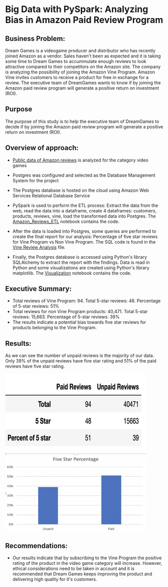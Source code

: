 # Big Data with PySpark: Analyzing Bias in Amazon Paid Review Program

## Business Problem:

Dream Games is a videogame producer and distributor who has recently joined Amazon as a vendor.  Sales haven't been as expected and it is taking some time to Dream Games to accummulate enough reviews to look attractive compared to their competitors on the Amazon site.  The company is analyzing the possibility of joining the Amazon Vine Program. Amazon Vine invites customers to receive a product for free in exchange for a review. The executive team of DreamGames wants to know if by joining the Amazon paid review program will generate a positive return on investment (ROI).

## Purpose

The purpose of this study is to help the executive team of DreamGames to decide if by joining the Amazon paid review program will generate a positive return on investment (ROI).


## Overview of approach:

* [Public data of Amazon reviews](https://s3.amazonaws.com/amazon-reviews-pds/tsv/index.txt) is analyzed for the category video games

* Postgres was configured and selected as the Database Management System for the project

* The Postgres database is hosted on the cloud using Amazon Web Services Relational Database Service

* PySpark is used to perform the ETL process: Extract the data from the web, read the data into a dataframe, create 4 dataframes: customers, products, reviews,       vine, load the transformed data into Postgres.  The [Amazon_Reviews_ETL](https://github.com/NataliaVelasquez18/Amazon-Reviews-ETL/blob/main/Amazon_Reviews_ETL.ipynb) notebook contains the code.

*  After the data is loaded into Postgres, some queries are performed to create the final report for our analysis:      Percentage of five star reviews for Vine Program vs Non Vine Program. The SQL code is found in the [Vine Review Analysis](https://github.com/NataliaVelasquez18/Amazon-Reviews-ETL/blob/main/Vine_Review_Analysis.sql) file.

* Finally, the Postgres database is accessed using Python's library SQLAlchemy to extract the report with the findings.  Data is read in Python and some visualizations are created using Python's library matplotlib. The [Visualization](https://github.com/NataliaVelasquez18/Amazon-Reviews-ETL/blob/main/Visualization.ipynb) notebook contains the code.


## Executive Summary:

* Total reviews of Vine Program: 94. Total 5-star reviews: 48. Percentage of 5-star reviews: 51% 
* Total reviews for non Vine Program products: 40,471. Total 5-star reviews: 15,663. Percentage of 5-star reviews: 39% 
* The results indicate a potential bias towards five star reviews for products belonging to the Vine Program. 

 

## Results: 

As we can see the number of unpaid reviews is the majority of our data.  Only 39% of the unpaid reviews have five star rating and 51% of the paid reviews have five star rating.

<img src="https://github.com/NataliaVelasquez18/Amazon-Reviews-ETL/blob/main/Resources/reviews_results.png" width="450" height="250" />

<img src="https://github.com/NataliaVelasquez18/Amazon-Reviews-ETL/blob/main/Resources/reviews.png" width="450" height="250" />




## Recommendations:

* Our results indicate that by subscribing to the Vine Program the positive rating of the product in the video game category will increase.  However, ethical considerations need to be taken in account and it is recommended that Dream Games keeps improving the product and delivering high quality for it's customers.
